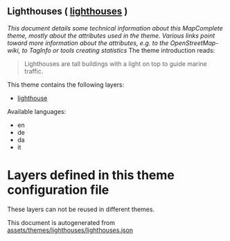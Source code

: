 [//]: # (WARNING: this file is automatically generated. Please find the sources at the bottom and edit those sources)

## Lighthouses ( [lighthouses](https://mapcomplete.org/lighthouses) )
_This document details some technical information about this MapComplete theme, mostly about the attributes used in the theme. Various links point toward more information about the attributes, e.g. to the OpenStreetMap-wiki, to TagInfo or tools creating statistics_
The theme introduction reads:

> Lighthouses are tall buildings with a light on top to guide marine traffic.

This theme contains the following layers:


 - [lighthouse](../Layers/lighthouse.md)


Available languages:


 - en
 - de
 - da
 - it


# Layers defined in this theme configuration file
These layers can not be reused in different themes.


This document is autogenerated from [assets/themes/lighthouses/lighthouses.json](https://github.com/pietervdvn/MapComplete/blob/develop/assets/themes/lighthouses/lighthouses.json)
